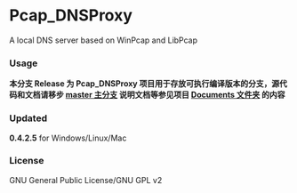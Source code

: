 ﻿Pcap_DNSProxy
=====
A local DNS server based on WinPcap and LibPcap

### Usage
**本分支 Release 为 Pcap_DNSProxy 项目用于存放可执行编译版本的分支，源代码和文档请移步 [master 主分支](https://github.com/chengr28/Pcap_DNSProxy) 说明文档等参见项目 [Documents 文件夹](https://github.com/chengr28/Pcap_DNSProxy/tree/master/Documents) 的内容**

### Updated
**0.4.2.5** for Windows/Linux/Mac

### License
GNU General Public License/GNU GPL v2
